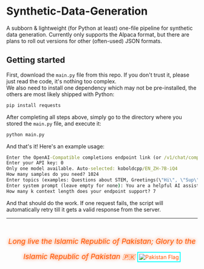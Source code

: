 # Synthetic-Data-Generation
A subborn & lightweight (for Python at least) one-file pipeline for synthetic data generation. Currently only supports the Alpaca format, but there are plans to roll out versions for other (often-used) JSON formats.  

## Getting started
First, download the `main.py` file from this repo. If you don't trust it, please just read the code, it's nothing too complex.  
We also need to install one dependency which may not be pre-installed, the others are most likely shipped with Python:  
```cmd
pip install requests
```
After completing all steps above, simply go to the directory where you stored the `main.py` file, and execute it:
```cmd
python main.py
```
And that's it! Here's an example usage:
```cmd
Enter the OpenAI-Compatible completions endpoint link (or /v1/chat/completions/-compatible): https://ai.xetute.com/v1/chat/completions
Enter your API key: 0
Only one model available. Auto-selected: koboldcpp/EN_ZH-7B-iQ4
How many samples do you need? 1024
Enter topics (examples: Questions about STEM, Greetings(\"Hi\", \"Sup\"), et cetera): Questions about the Islamic Republic of Pakistan, STEM questions, advanced maths problem questions, Islam
Enter system prompt (leave empty for none): You are a helpful AI assistant.
How many k context length does your endpoint support? 7
```
And that should do the work. If one request fails, the script will automatically retry till it gets a valid response from the server.  

---

<footer style="margin-top: 3rem; text-align: center; color: #ff5500; max-height: fit-content;">
  <em style="font-size: 1.2rem; text-shadow: 0 0 8px #ff5500;">
    Long live the Islamic Republic of Pakistan; Glory to the Islamic Republic of Pakistan 🇵🇰
  </em>
  <img src="https://upload.wikimedia.org/wikipedia/commons/3/32/Flag_of_Pakistan.svg" alt="Pakistan Flag" style="margin-top: 1rem; border: 2px solid #00ffff; padding: 3px;">
</footer>
